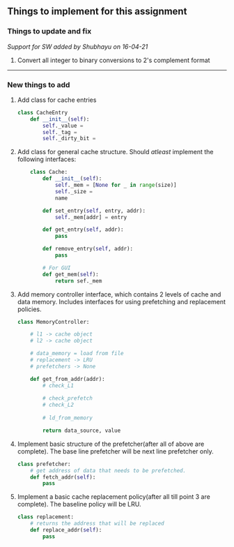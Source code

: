 ## Things to implement for this assignment

### Things to update and fix

*Support for SW added by Shubhayu on 16-04-21*
1. Convert all integer to binary conversions to 2's complement format

---------------------------------

### New things to add

1. Add class for cache entries
    ```python
    class CacheEntry
        def __init__(self):
            self._value = 
            self._tag = 
            self._dirty_bit = 
    ```

2. Add class for general cache structure. Should *atleast* implement the following interfaces:
    ```python
        class Cache:
            def __init__(self):
                self._mem = [None for _ in range(size)]
                self._size = 
                name

            def set_entry(self, entry, addr):
                self._mem[addr] = entry

            def get_entry(self, addr):
                pass

            def remove_entry(self, addr):
                pass

            # For GUI
            def get_mem(self):
                return sef._mem
    ```

3. Add memory controller interface, which contains 2 levels of cache and data memory. Includes interfaces for using prefetching and replacement policies.
    ```python
    class MemoryController:

        # l1 -> cache object
        # l2 -> cache object

        # data_memory = load from file
        # replacement -> LRU
        # prefetchers -> None

        def get_from_addr(addr):
            # check_L1
            
            # check_prefetch
            # check_L2
            
            # ld_from_memory

            return data_source, value
    ```

4. Implement basic structure of the prefetcher(after all of above are complete). The base line prefetcher will be next line prefetcher only.
    ```python
    class prefetcher:
        # get address of data that needs to be prefetched.
        def fetch_addr(self):
            pass
    ```

5. Implement a basic cache replacement policy(after all till point 3 are complete). The baseline policy will be LRU.
    ```python
    class replacement:
        # returns the address that will be replaced
        def replace_addr(self):
            pass
    ```
